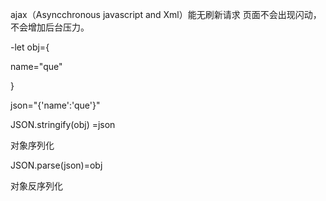 ajax（Asyncchronous javascript and Xml）能无刷新请求 页面不会出现闪动，不会增加后台压力。

-let obj={

name="que"

}

json="{'name':'que'}"

JSON.stringify(obj) =json

对象序列化

JSON.parse(json)=obj

对象反序列化